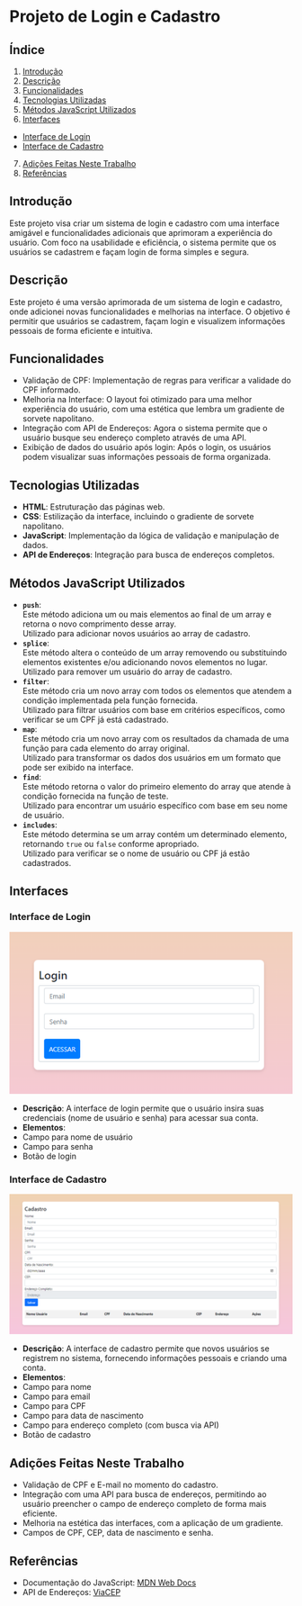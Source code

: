 # Projeto de Login e Cadastro
## Índice
1. [Introdução](#introdução)
2. [Descrição](#descrição)
3. [Funcionalidades](#funcionalidades)
4. [Tecnologias Utilizadas](#tecnologias-utilizadas)
5. [Métodos JavaScript Utilizados](#métodos-javascript-utilizados)
6. [Interfaces](#interfaces)
  - [Interface de Login](#interface-de-login)
  - [Interface de Cadastro](#interface-de-cadastro)
7. [Adições Feitas Neste Trabalho](#adições-feitas-neste-trabalho)
8. [Referências](#referências)
## Introdução
Este projeto visa criar um sistema de login e cadastro com uma interface amigável e funcionalidades adicionais que aprimoram a experiência do usuário. Com foco na usabilidade e eficiência, o sistema permite que os usuários se cadastrem e façam login de forma simples e segura.
## Descrição
Este projeto é uma versão aprimorada de um sistema de login e cadastro, onde adicionei novas funcionalidades e melhorias na interface. O objetivo é permitir que usuários se cadastrem, façam login e visualizem informações pessoais de forma eficiente e intuitiva.
## Funcionalidades
- Validação de CPF: Implementação de regras para verificar a validade do CPF informado.
- Melhoria na Interface: O layout foi otimizado para uma melhor experiência do usuário, com uma estética que lembra um gradiente de sorvete napolitano.
- Integração com API de Endereços: Agora o sistema permite que o usuário busque seu endereço completo através de uma API.
- Exibição de dados do usuário após login: Após o login, os usuários podem visualizar suas informações pessoais de forma organizada.
## Tecnologias Utilizadas
- **HTML**: Estruturação das páginas web.
- **CSS**: Estilização da interface, incluindo o gradiente de sorvete napolitano.
- **JavaScript**: Implementação da lógica de validação e manipulação de dados.
- **API de Endereços**: Integração para busca de endereços completos.
## Métodos JavaScript Utilizados
- **`push`**:  
 Este método adiciona um ou mais elementos ao final de um array e retorna o novo comprimento desse array.  
 Utilizado para adicionar novos usuários ao array de cadastro.
- **`splice`**:  
 Este método altera o conteúdo de um array removendo ou substituindo elementos existentes e/ou adicionando novos elementos no lugar.  
 Utilizado para remover um usuário do array de cadastro.
- **`filter`**:  
 Este método cria um novo array com todos os elementos que atendem a condição implementada pela função fornecida.  
 Utilizado para filtrar usuários com base em critérios específicos, como verificar se um CPF já está cadastrado.
- **`map`**:  
 Este método cria um novo array com os resultados da chamada de uma função para cada elemento do array original.  
 Utilizado para transformar os dados dos usuários em um formato que pode ser exibido na interface.
- **`find`**:  
 Este método retorna o valor do primeiro elemento do array que atende à condição fornecida na função de teste.  
 Utilizado para encontrar um usuário específico com base em seu nome de usuário.
- **`includes`**:  
 Este método determina se um array contém um determinado elemento, retornando `true` ou `false` conforme apropriado.  
 Utilizado para verificar se o nome de usuário ou CPF já estão cadastrados.
## Interfaces
### Interface de Login
![interface](img/login.png)
- **Descrição**: A interface de login permite que o usuário insira suas credenciais (nome de usuário e senha) para acessar sua conta.
- **Elementos**:
 - Campo para nome de usuário
 - Campo para senha
 - Botão de login
### Interface de Cadastro
![interface](img/cadastro.png)
- **Descrição**: A interface de cadastro permite que novos usuários se registrem no sistema, fornecendo informações pessoais e criando uma conta.
- **Elementos**:
 - Campo para nome
 - Campo para email
 - Campo para CPF
 - Campo para data de nascimento
 - Campo para endereço completo (com busca via API)
 - Botão de cadastro
## Adições Feitas Neste Trabalho
- Validação de CPF e E-mail no momento do cadastro.
- Integração com uma API para busca de endereços, permitindo ao usuário preencher o campo de endereço completo de forma mais eficiente.
- Melhoria na estética das interfaces, com a aplicação de um gradiente.
- Campos de CPF, CEP, data de nascimento e senha.
## Referências
- Documentação do JavaScript: [MDN Web Docs](https://developer.mozilla.org/pt-BR/docs/Web/JavaScript)
- API de Endereços: [ViaCEP](https://viacep.com.br/)